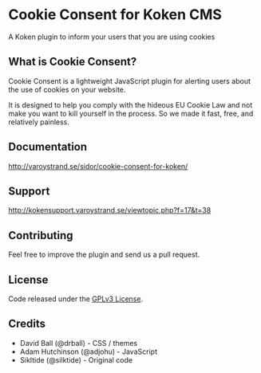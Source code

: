 # Cookie Consent for Koken CMS
A Koken plugin to inform your users that you are using cookies

## What is Cookie Consent? 
Cookie Consent is a lightweight JavaScript plugin for alerting users about the use of cookies on your website.

It is designed to help you comply with the hideous EU Cookie Law and not make you want to kill yourself in the process. So we made it fast, free, and relatively painless.

## Documentation
http://varoystrand.se/sidor/cookie-consent-for-koken/

## Support
http://kokensupport.varoystrand.se/viewtopic.php?f=17&t=38

## Contributing
Feel free to improve the plugin and send us a pull request.

## License
Code released under the [GPLv3 License](http://www.gnu.org/copyleft/gpl.html).

## Credits
+ David Ball (@drball) - CSS / themes  
+ Adam Hutchinson (@adjohu) - JavaScript
+ Sikltide (@silktide) - Original code
